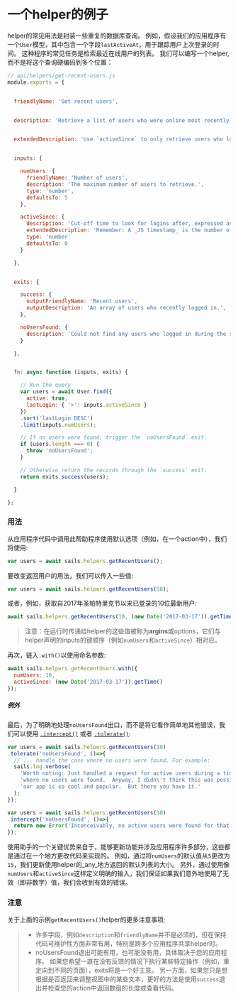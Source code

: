 # 一个helper的例子

helper的常见用法是封装一些重复的数据库查询。 例如，假设我们的应用程序有一个`User`模型，其中包含一个字段`lastActiveAt`，用于跟踪用户上次登录的时间。 这种程序的常见任务是检索最近在线用户的列表。 我们可以编写一个helper,而不是将这个查询硬编码到多个位置：

```javascript
// api/helpers/get-recent-users.js
module.exports = {


  friendlyName: 'Get recent users',


  description: 'Retrieve a list of users who were online most recently.',


  extendedDescription: 'Use `activeSince` to only retrieve users who logged in since a certain date/time.'


  inputs: {

    numUsers: {
      friendlyName: 'Number of users',
      description: 'The maximum number of users to retrieve.',
      type: 'number',
      defaultsTo: 5
    },

    activeSince: {
      description: 'Cut-off time to look for logins after, expressed as a JS timestamp.',
      extendedDescription: 'Remember: A _JS timestamp_ is the number of **milliseconds** since [that fateful night in 1970](https://en.wikipedia.org/wiki/Unix_time).',
      type: 'number'
      defaultsTo: 0
    }

  },


  exits: {

    success: {
      outputFriendlyName: 'Recent users',
      outputDescription: 'An array of users who recently logged in.',
    },

    noUsersFound: {
      description: 'Could not find any users who logged in during the specified time frame.'
    }

  },


  fn: async function (inputs, exits) {

    // Run the query
    var users = await User.find({
      active: true,
      lastLogin: { '>': inputs.activeSince }
    })
    .sort('lastLogin DESC')
    .limit(inputs.numUsers);

    // If no users were found, trigger the `noUsersFound` exit.
    if (users.length === 0) {
      throw 'noUsersFound';
    }

    // Otherwise return the records through the `success` exit.
    return exits.success(users);

  }

};
```

### 用法

从应用程序代码中调用此帮助程序使用默认选项（例如，在一个action中），我们将使用:

```javascript
var users = await sails.helpers.getRecentUsers();
```

要改变返回用户的用法，我们可以传入一些值:

```javascript
var users = await sails.helpers.getRecentUsers(50);
```

或者，例如，获取自2017年圣帕特里克节以来已登录的10位最新用户:

```javascript
await sails.helpers.getRecentUsers(10, (new Date('2017-03-17')).getTime());
```

> 注意：在运行时传递给helper的这些值被称为**argins**或options，它们与helper声明的inputs的键顺序（例如`numUsers`和`activeSince`）相对应。

再次，链入`.with()`以使用命名参数:

```javascript
await sails.helpers.getRecentUsers.with({
  numUsers: 10,
  activeSince: (new Date('2017-03-17')).getTime()
});
```


##### 例外

最后，为了明确地处理`noUsersFound`出口，而不是将它看作简单地其他错误，我们可以使用 [`.intercept()`](https://sailsjs.com/documentation/reference/waterline-orm/queries/intercept) 或者 [`.tolerate()`](https://sailsjs.com/documentation/reference/waterline-orm/queries/tolerate):

```javascript
var users = await sails.helpers.getRecentUsers(10)
.tolerate('noUsersFound', ()=>{
  // ... handle the case where no users were found. For example:
  sails.log.verbose(
    'Worth noting: Just handled a request for active users during a time frame '+
    'where no users were found.  Anyway, I didn\'t think this was possible, because '+
    'our app is so cool and popular.  But there you have it.'
  );
});
```

```javascript
var users = await sails.helpers.getRecentUsers(10)
.intercept('noUsersFound', ()=>{
  return new Error('Inconceivably, no active users were found for that timeframe.');
});
```
使用助手的一个关键优势来自于，能够更新功能并涉及应用程序许多部分，这些都是通过在一个地方更改代码来实现的。 例如，通过将`numUsers`的默认值从`5`更改为`15`，我们更新使用helper的_any_地方返回的默认列表的大小。 另外，通过使用像`numUsers`和`activeSince`这样定义明确的输入，我们保证如果我们意外地使用了无效（即非数字）值，我们会收到有效的错误。


### 注意

关于上面的示例`getRecentUsers()`helper的更多注意事项:

> * 许多字段，例如`description`和`friendlyName`并不是必须的，但在保持代码可维护性方面非常有用，特别是跨多个应用程序共享helper时。
> * noUsersFound退出可能有用，也可能没有用，具体取决于您的应用程序。 如果您希望一直在没有反馈的情况下执行某些特定操作（例如，重定向到不同的页面），exits将是一个好主意。 另一方面，如果您只是想根据是否返回来调整视图中的某些文本，更好的方法是使用`success`退出并检查您的action中返回数组的长度或查看代码。

<docmeta name="displayName" value="Example helper">
